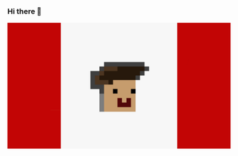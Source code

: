 ### Hi there 👋

<p align="center"><img src="https://raw.githubusercontent.com/MuhammedSGonul/MuhammedSGonul/main/ArkaPlanKB.png"></p>

